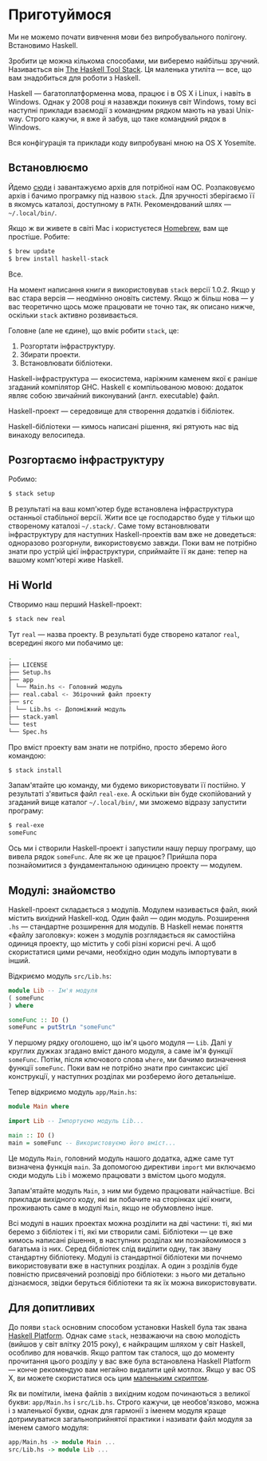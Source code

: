 # Приготуймося

Ми не можемо почати вивчення мови без випробувального полігону. Встановимо Haskell.

Зробити це можна кількома способами, ми виберемо найбільш зручний. Називається він [The Haskell Tool Stack](http://haskellstack.org/). Ця маленька утиліта &mdash; все, що вам знадобиться для роботи з Haskell.

Haskell &mdash; багатоплатформенна мова, працює і в OS X і Linux, і навіть в Windows. Однак у 2008 році я назавжди покинув світ Windows, тому всі наступні приклади взаємодії з командним рядком мають на увазі Unix-way. Строго кажучи, я вже й забув, що таке командний рядок в Windows.

Вся конфігурація та приклади коду випробувані мною на OS X Yosemite.

## Встановлюємо

Йдемо [сюди](http://docs.haskellstack.org/en/stable/install_and_upgrade.html) і завантажуємо архів для потрібної нам ОС. Розпаковуємо архів і бачимо програмку під назвою `stack`. Для зручності зберігаємо її в якомусь каталозі, доступному в `PATH`. Рекомендований шлях &mdash; `~/.local/bin/`.

Якщо ж ви живете в світі Mac і користуєтеся [Homebrew](http://brew.sh/), вам ще простіше. Робите:

```bash
$ brew update
$ brew install haskell-stack
```

Все.

На момент написання книги я використовував `stack` версії 1.0.2. Якщо у вас стара версія &mdash; неодмінно оновіть систему. Якщо ж більш нова &mdash; у вас теоретично щось може працювати не точно так, як описано нижче, оскільки `stack` активно розвивається.

Головне (але не єдине), що вміє робити `stack`, це:

1. Розгортати інфраструктуру.
2. Збирати проекти.
3. Встановлювати бібліотеки.

Haskell-інфраструктура &mdash; екосистема, наріжним каменем якої є раніше згаданий компілятор GHC. Haskell є компільованою мовою: додаток являє собою звичайний виконуваний (англ. executable) файл.

Haskell-проект &mdash; середовище для створення додатків і бібліотек.

Haskell-бібліотеки &mdash; кимось написані рішення, які рятують нас від винаходу велосипеда.

## Розгортаємо інфраструктуру

Робимо:

```bash
$ stack setup
```

В результаті на ваш комп'ютер буде встановлена інфраструктура останньої стабільної версії. Жити все це господарство буде у тільки що створеному каталозі `~/.stack/`. Саме тому встановлювати інфраструктуру для наступних Haskell-проектів вам вже не доведеться: одноразово розгорнули, використовуємо завжди. Поки вам не потрібно знати про устрій цієї інфраструктури, сприймайте її як дане: тепер на вашому комп'ютері живе Haskell.

## Hi World

Створимо наш перший Haskell-проект:

```bash
$ stack new real
```

Тут `real` &mdash; назва проекту. В результаті буде створено каталог `real`, всередині якого ми побачимо це:

```bash
.
├── LICENSE
├── Setup.hs
├── app
│ └── Main.hs <- Головний модуль
├── real.cabal <- Збірочний файл проекту
├── src
│ └── Lib.hs <- Допоміжний модуль
├── stack.yaml
└── test
└── Spec.hs
```

Про вміст проекту вам знати не потрібно, просто зберемо його командою:

```bash
$ stack install
```

Запам'ятайте цю команду, ми будемо використовувати її постійно. У результаті з'явиться файл `real-exe`. А оскільки він буде скопійований у згаданий вище каталог `~/.local/bin/`, ми зможемо відразу запустити програму:

```bash
$ real-exe
someFunc
```

Ось ми і створили Haskell-проект і запустили нашу першу програму, що вивела рядок `someFunc`. Але як же це працює? Прийшла пора познайомитися з фундаментальною одиницею проекту &mdash; модулем.

## Модулі: знайомство

Haskell-проект складається з модулів. Модулем називається файл, який містить вихідний Haskell-код. Один файл &mdash; один модуль. Розширення `.hs` &mdash; стандартне розширення для модулів. В Haskell немає поняття &laquo;файлу заголовку&raquo;: кожен з модулів розглядається як самостійна одиниця проекту, що містить у собі різні корисні речі. А щоб скористатися цими речами, необхідно один модуль імпортувати в інший.

Відкриємо модуль `src/Lib.hs`:

```haskell
module Lib -- Ім'я модуля
( someFunc
) where

someFunc :: IO ()
someFunc = putStrLn "someFunc"
```

У першому рядку оголошено, що ім'я цього модуля &mdash; `Lib`. Далі у круглих дужках згадано вміст даного модуля, а саме ім'я функції `someFunc`. Потім, після ключового слова `where`, ми бачимо визначення функції `someFunc`. Поки вам не потрібно знати про синтаксис цієї конструкції, у наступних розділах ми розберемо його детальніше.

Тепер відкриємо модуль `app/Main.hs`:

```haskell
module Main where

import Lib -- Імпортуємо модуль Lib...

main :: IO ()
main = someFunc -- Використовуємо його вміст...
```

Це модуль `Main`, головний модуль нашого додатка, адже саме тут визначена функція `main`. За допомогою директиви `import` ми включаємо сюди модуль `Lib` і можемо працювати з вмістом цього модуля.

Запам'ятайте модуль `Main`, з ним ми будемо працювати найчастіше. Всі приклади вихідного коду, які ви побачите на сторінках цієї книги, проживають саме в модулі `Main`, якщо не обумовлено інше.

Всі модулі в наших проектах можна розділити на дві частини: ті, які ми беремо з бібліотек і ті, які ми створили самі. Бібліотеки &mdash; це вже кимось написані рішення, в наступних розділах ми познайомимося з багатьма із них. Серед бібліотек слід виділити одну, так звану стандартну бібліотеку. Модулі із стандартної бібліотеки ми почнемо використовувати вже в наступних розділах. А один з розділів буде повністю присвячений розповіді про бібліотеки: з нього ми детально дізнаємося, звідки беруться бібліотеки та як їх можна використовувати.

## Для допитливих

До появи `stack` основним способом установки Haskell була так звана [Haskell Platform](https://www.haskell.org/platform/). Однак саме `stack`, незважаючи на свою молодість (вийшов у світ влітку 2015 року), є найкращим шляхом у світ Haskell, особливо для новачків. Якщо раптом так сталося, що до моменту прочитання цього розділу у вас вже була встановлена Haskell Platform &mdash; конче рекомендую вам негайно видалити цей мотлох. Якщо у вас OS X, ви можете скористатися ось цим [маленьким скриптом](https://gist.github.com/denisshevchenko/9e8ba45fdaa4e4e8cd04).

Як ви помітили, імена файлів з вихідним кодом починаються з великої букви: `app/Main.hs` і `src/Lib.hs`. Строго кажучи, це необов'язково, можна і з маленької букви, однак для гармонії з іменем модуля краще дотримуватися загальноприйнятої практики і називати файл модуля за іменем самого модуля:

```haskell
app/Main.hs -> module Main ...
src/Lib.hs -> module Lib ...
```
